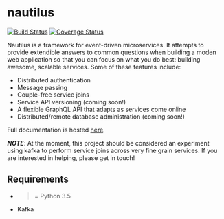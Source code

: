 # nautilus

[![Build Status](https://travis-ci.org/nautilus/nautilus.svg?branch=master)](https://travis-ci.org/nautilus/nautilus)
[![Coverage Status](https://coveralls.io/repos/github/nautilus/nautilus/badge.svg?branch=master)](https://coveralls.io/github/nautilus/nautilus?branch=master)

Nautilus is a framework for event-driven microservices. It attempts to provide extendible 
answers to common questions when building a moden web application so that you can focus
on what you do best: building awesome, scalable services. Some of these features include:

* Distributed authentication
* Message passing
* Couple-free service joins
* Service API versioning (coming soon!)
* A flexible GraphQL API that adapts as services come online 
* Distributed/remote database administration (coming soon!)

Full documentation is hosted [here](http://nautilus.github.io/python/).

***NOTE***: At the moment, this project should be considered an experiment using kafka to perform service joins across 
            very fine grain services. If you are interested in helping, please get in touch!

## Requirements
* >= Python 3.5
* Kafka
